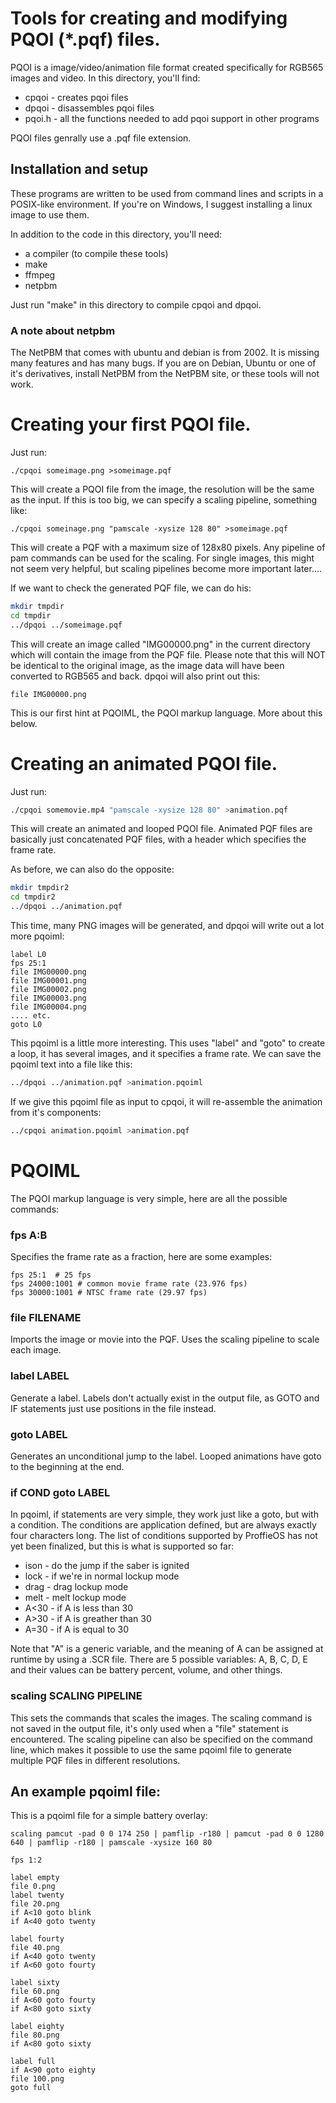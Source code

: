 # Tools for creating and modifying PQOI (*.pqf) files.

PQOI is a image/video/animation file format created specifically
for RGB565 images and video. In this directory, you'll find:

* cpqoi - creates pqoi files
* dpqoi - disassembles pqoi files
* pqoi.h - all the functions needed to add pqoi support in other programs

PQOI files genrally use a .pqf file extension.

## Installation and setup

These programs are written to be used from command lines and scripts in a POSIX-like environment.
If you're on Windows, I suggest installing a linux image to use them.

In addition to the code in this directory, you'll need:

* a compiler (to compile these tools)
* make
* ffmpeg
* netpbm

Just run "make" in this directory to compile cpqoi and dpqoi.

### A note about netpbm
The NetPBM that comes with ubuntu and debian is from 2002. It is missing many features and has many bugs.
If you are on Debian, Ubuntu or one of it's derivatives, install NetPBM from the NetPBM site, or these tools will not work.

# Creating your first PQOI file.

Just run:
```
./cpqoi someimage.png >someimage.pqf
```

This will create a PQOI file from the image, the resolution will be the same as the input.
If this is too big, we can specify a scaling pipeline, something like:

```
./cpqoi someinage.png "pamscale -xysize 128 80" >someimage.pqf
```

This will create a PQF with a maximum size of 128x80 pixels. Any pipeline of pam commands can be used for the scaling.
For single images, this might not seem very helpful, but scaling pipelines become more important later....

If we want to check the generated PQF file, we can do his:
```sh
mkdir tmpdir
cd tmpdir
../dpqoi ../someimage.pqf
```

This will create an image called "IMG00000.png" in the current directory which will contain the image from the PQF file.
Please note that this will NOT be identical to the original image, as the image data will have been converted to RGB565 and back.
dpqoi will also print out this:

```
file IMG00000.png
```

This is our first hint at PQOIML, the PQOI markup language. More about this below.

# Creating an animated PQOI file.

Just run:
```sh
./cpqoi somemovie.mp4 "pamscale -xysize 128 80" >animation.pqf
```

This will create an animated and looped PQOI file.
Animated PQF files are basically just concatenated PQF files, with a header which specifies the frame rate.

As before, we can also do the opposite:

```sh
mkdir tmpdir2
cd tmpdir2
../dpqoi ../animation.pqf
```

This time, many PNG images will be generated, and dpqoi will write out a lot more pqoiml:

```
label L0
fps 25:1
file IMG00000.png
file IMG00001.png
file IMG00002.png
file IMG00003.png
file IMG00004.png
.... etc.
goto L0
```

This pqoiml is a little more interesting. This uses "label" and "goto" to create a loop, it has several images, and it specifies a frame rate.
We can save the pqoiml text into a file like this:

```sh
../dpqoi ../animation.pqf >animation.pqoiml
```

If we give this pqoiml file as input to cpqoi, it will re-assemble the animation from it's components:

```sh
../cpqoi animation.pqoiml >animation.pqf
```

# PQOIML

The PQOI markup language is very simple, here are all the possible commands:

### fps A:B

Specifies the frame rate as a fraction, here are some examples:

```
fps 25:1  # 25 fps
fps 24000:1001 # common movie frame rate (23.976 fps)
fps 30000:1001 # NTSC frame rate (29.97 fps)
```

### file FILENAME

Imports the image or movie into the PQF.
Uses the scaling pipeline to scale each image.

### label LABEL

Generate a label. Labels don't actually exist in the output file, as GOTO and IF statements
just use positions in the file instead.

### goto LABEL

Generates an unconditional jump to the label.
Looped animations have goto to the beginning at the end.

### if COND goto LABEL

In pqoiml, if statements are very simple, they work just like a goto, but with
a condition. The conditions are application defined, but are always exactly
four characters long. The list of conditions supported by ProffieOS has not
yet been finalized, but this is what is supported so far:

* ison - do the jump if the saber is ignited
* lock - if we're in normal lockup mode
* drag - drag lockup mode
* melt - melt lockup mode
* A<30 - if A is less than 30
* A>30 - if A is greather than 30
* A=30 - if A is equal to 30

Note that "A" is a generic variable, and the meaning of A can be assigned at
runtime by using a .SCR file. There are 5 possible variables: A, B, C, D, E
and their values can be battery percent, volume, and other things.

### scaling SCALING PIPELINE

This sets the commands that scales the images. The scaling command is
not saved in the output file, it's only used when a "file" statement
is encountered. The scaling pipeline can also be specified on the command line,
which makes it possible to use the same pqoiml file to generate multiple
PQF files in different resolutions.

## An example pqoiml file:

This is a pqoiml file for a simple battery overlay:

```
scaling pamcut -pad 0 0 174 250 | pamflip -r180 | pamcut -pad 0 0 1280 640 | pamflip -r180 | pamscale -xysize 160 80

fps 1:2

label empty
file 0.png
label twenty
file 20.png
if A<10 goto blink
if A<40 goto twenty

label fourty
file 40.png
if A<40 goto twenty
if A<60 goto fourty

label sixty
file 60.png
if A<60 goto fourty
if A<80 goto sixty

label eighty
file 80.png
if A<80 goto sixty

label full
if A<90 goto eighty
file 100.png
goto full
```

